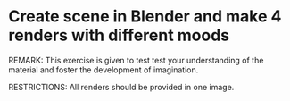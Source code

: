 # Create scene in Blender and make 4 renders with different moods
REMARK: This exercise is given to test test your understanding of the material and foster the development of imagination.

RESTRICTIONS: All renders should be provided in one image.

